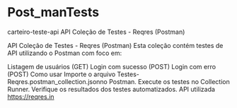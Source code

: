 # Post_manTests
carteiro-teste-api
API Coleção de Testes - Reqres (Postman)

API Coleção de Testes - Reqres (Postman)
Esta coleção contém testes de API utilizando o Postman com foco em:

Listagem de usuários (GET)
Login com sucesso (POST)
Login com erro (POST)
Como usar
Importe o arquivo Testes-Reqres.postman_collection.jsonno Postman.
Execute os testes no Collection Runner.
Verifique os resultados dos testes automatizados.
API utilizada
https://reqres.in
